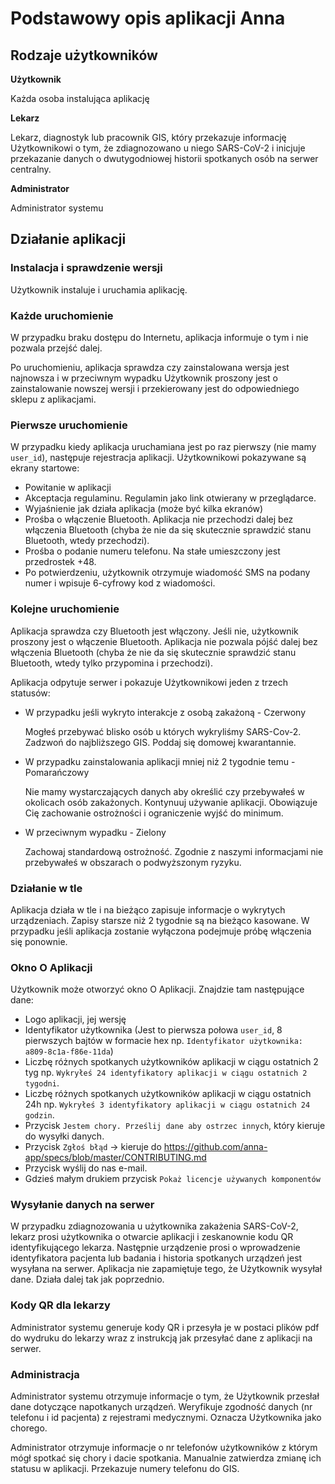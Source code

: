 # Podstawowy opis aplikacji Anna

## Rodzaje użytkowników

**Użytkownik**

Każda osoba instalująca aplikację

**Lekarz**

Lekarz, diagnostyk lub pracownik GIS, który przekazuje informację Użytkownikowi o tym, że zdiagnozowano u niego SARS-CoV-2 i inicjuje przekazanie danych o dwutygodniowej historii spotkanych osób na serwer centralny.

**Administrator**

Administrator systemu

## Działanie aplikacji

### Instalacja i sprawdzenie wersji

Użytkownik instaluje i uruchamia aplikację.

### Każde uruchomienie

W przypadku braku dostępu do Internetu, aplikacja informuje o tym i nie pozwala przejść dalej.

Po uruchomieniu, aplikacja sprawdza czy zainstalowana wersja jest najnowsza i w przeciwnym wypadku Użytkownik proszony jest o zainstalowanie nowszej wersji i przekierowany jest do odpowiedniego sklepu z aplikacjami.

### Pierwsze uruchomienie

W przypadku kiedy aplikacja uruchamiana jest po raz pierwszy (nie mamy `user_id`), następuje rejestracja aplikacji. Użytkownikowi pokazywane są ekrany startowe:

* Powitanie w aplikacji
* Akceptacja regulaminu. Regulamin jako link otwierany w przeglądarce.
* Wyjaśnienie jak działa aplikacja (może być kilka ekranów)
* Prośba o włączenie Bluetooth. Aplikacja nie przechodzi dalej bez włączenia Bluetooth (chyba że nie da się skutecznie sprawdzić stanu Bluetooth, wtedy przechodzi).
* Prośba o podanie numeru telefonu. Na stałe umieszczony jest przedrostek +48.
* Po potwierdzeniu, użytkownik otrzymuje wiadomość SMS na podany numer i wpisuje 6-cyfrowy kod z wiadomości.

### Kolejne uruchomienie

Aplikacja sprawdza czy Bluetooth jest włączony. Jeśli nie, użytkownik proszony jest o włączenie Bluetooth. Aplikacja nie pozwala pójść dalej bez włączenia Bluetooth (chyba że nie da się skutecznie sprawdzić stanu Bluetooth, wtedy tylko przypomina i przechodzi).

Aplikacja odpytuje serwer i pokazuje Użytkownikowi jeden z trzech statusów:

* W przypadku jeśli wykryto interakcje z osobą zakażoną - Czerwony

    Mogłeś przebywać blisko osób u których wykryliśmy SARS-Cov-2. Zadzwoń do najbliższego GIS. Poddaj się domowej kwarantannie.
* W przypadku zainstalowania aplikacji mniej niż 2 tygodnie temu - Pomarańczowy
    
    Nie mamy wystarczających danych aby określić czy przebywałeś w okolicach osób zakażonych. Kontynuuj używanie aplikacji. Obowiązuje Cię zachowanie ostrożności i ograniczenie wyjść do minimum.
* W przeciwnym wypadku - Zielony
   
    Zachowaj standardową ostrożność. Zgodnie z naszymi informacjami nie przebywałeś w obszarach o podwyższonym ryzyku.

### Działanie w tle

Aplikacja działa w tle i na bieżąco zapisuje informacje o wykrytych urządzeniach. Zapisy starsze niż 2 tygodnie są na bieżąco kasowane. W przypadku jeśli aplikacja zostanie wyłączona podejmuje próbę włączenia się ponownie.

### Okno O Aplikacji

Użytkownik może otworzyć okno O Aplikacji. Znajdzie tam następujące dane:
* Logo aplikacji, jej wersję
* Identyfikator użytkownika (Jest to pierwsza połowa `user_id`, 8 pierwszych bajtów w formacie hex np. `Identyfikator użytkownika: a809-8c1a-f86e-11da`)
* Liczbę różnych spotkanych użytkowników aplikacji w ciągu ostatnich 2 tyg np. `Wykryłeś 24 identyfikatory aplikacji w ciągu ostatnich 2 tygodni`.
* Liczbę różnych spotkanych użytkowników aplikacji w ciągu ostatnich 24h np. `Wykryłeś 3 identyfikatory aplikacji w ciągu ostatnich 24 godzin`.
* Przycisk `Jestem chory. Prześlij dane aby ostrzec innych`, który kieruje do wysyłki danych.
* Przycisk `Zgłoś błąd` -> kieruje do https://github.com/anna-app/specs/blob/master/CONTRIBUTING.md
* Przycisk wyślij do nas e-mail.
* Gdzieś małym drukiem przycisk `Pokaż licencje używanych komponentów`

### Wysyłanie danych na serwer

W przypadku zdiagnozowania u użytkownika zakażenia SARS-CoV-2, lekarz prosi użytkownika o otwarcie aplikacji i zeskanownie kodu QR identyfikującego lekarza. Następnie urządzenie prosi o wprowadzenie identyfikatora pacjenta lub badania i historia spotkanych urządzeń jest wysyłana na serwer.
Aplikacja nie zapamiętuje tego, że Użytkownik wysyłał dane. Działa dalej tak jak poprzednio.

### Kody QR dla lekarzy
Administrator systemu generuje kody QR i przesyła je w postaci plików pdf do wydruku do lekarzy wraz z instrukcją jak przesyłać dane z aplikacji na serwer.

### Administracja

Administrator systemu otrzymuje informacje o tym, że Użytkownik przesłał dane dotyczące napotkanych urządzeń. Weryfikuje zgodność danych (nr telefonu i id pacjenta) z rejestrami medycznymi. Oznacza Użytkownika jako chorego.

Administrator otrzymuje informacje o nr telefonów użytkowników z którym mógł spotkać się chory i dacie spotkania. Manualnie zatwierdza zmianę ich statusu w aplikacji. Przekazuje numery telefonu do GIS.





